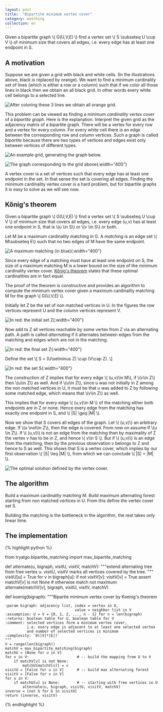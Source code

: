```yaml
---
layout: post
title:  "Bipartite minimum vertex cover"
category: matching
collection: en
---
```


Given a bipartite graph \\( G(U,V,E) \\) find a vertex set \\( S \\subseteq U \\cup V \\) of minimum size that covers all edges, i.e. every edge has at least one endpoint in S.


## A motivation

Suppose we are given a grid with black and white cells.  (In the illustrations above, black is replaced by orange). We want to find a minimum cardinality set of lines (which is either a row or a column) such that if we color all those lines in black then we obtain an all black grid.  In other words every white cell belongs to a selected line.

![]({{site.images}}covering4.svg "After coloring these 3 lines we obtain all orange grid.")

This problem can be viewed as finding a *minimum cardinality vertex cover* of a *bipartite graph*. Here is the explanation.
Interpret the given grid as the adjacency matrix of a bipartite graph.  There will be a vertex for every row and  a vertex for every column. For every white cell there is an edge between the corresponding row and column vertices.  Such a graph is called *bipartite* because there are two types of vertices and edges exist only between vertices of different types.

![]({{site.images}}covering8.svg "An example grid, generating the graph below.")

![]({{site.images}}konig0.svg "The graph corresponding to the grid above" ){:width="400"}

A vertex cover is a set of vertices such that every edge has at least one endpoint in the set. In that sense the set is covering all edges.  Finding the minimum cardinality vertex cover is a hard problem, but for bipartite graphs it is easy to solve as we will see now.

## Kőnig's theorem

Given a bipartite graph \\( G(U,V,E) \\) find a vertex set \\( S \\subseteq U \\cup V \\) of minimum size that covers all edges, i.e. every edge (u,v) has at least one endpoint in S, that is \\(u \\in S\\) or \\(v \\in S\\) or both.

Let M be a maximum cardinality matching in G.  A *matching* is an edge set \\( M\\subseteq E\\)  such that no two edges of M have the same endpoint.

![]({{site.images}}konig1.svg "A maximum matching (in blue)"){:width="400"}

Since every edge of a matching must have at least one endpoint on S, the size of a maximum matching M is a lower bound on the size of the minimum cardinality vertex cover.
[Kőnig's theorem](https://en.wikipedia.org/wiki/K%C5%91nig%27s_theorem_(graph_theory)) states that these optimal cardinalities are in fact equal.

The proof of the theorem is constructive and provides an algorithm to compute the minimum vertex cover given a maximum cardinality matching M for the graph \\( G(U,V,E) \\).

Initially let Z be the set of non matched vertices in U.  In the figures the row vertices represent U and the column vertices represent V.


![]({{site.images}}konig2init.svg "In red: the initial set Z"){:width="400"}

 Now add to Z all vertices reachable by some vertex from Z via an alternating path.  A path is called *alternating* if it alternates between edges from the matching and edges which are not in the matching.

![]({{site.images}}konig2.svg "In red: the final set Z"){:width="400"}


Define the set
\\[
S = (U\\setminus Z) \\cup (V\\cap Z).
\\]


![]({{site.images}}konig3.svg "In red: the set S"){:width="400"}


The construction of Z implies that for every edge \\( (u,v)\\in M\\), if \\(v\\in Z\\) then \\(u\\in Z\\) as well.  And if \\(u\\in Z\\), since u was not initially in Z among the non matched vertices in U, it must be that u was added to Z by following some matched edge, which means that \\(v\\in Z\\) as well.

This implies that for every edge \\( (u,v)\\in M \\) of the matching either both endpoints are in Z or none.  Hence every edge from the matching has exactly one endpoint in S, and \\( \|S\| \\geq \|M\| \\).

Now we show that S covers all edges of the graph.
Let \\( (u,v)\\) an arbitrary edge. If \\(u \\not\\in Z\\), then the edge is covered.  From now on assume  If \\(u \\in Z\\).  If \\( (u,v)\\)  is not an edge from the matching then by maximality of Z the vertex v has to be in Z, and hence \\( v\\in S \\).
But if \\( (u,v)\\)  is an edge from the matching, then by the previous observation v belongs to Z and hence to S as well.  This shows that S is a vertex cover, which implies by our first observation \\( \|S\| \\leq \|M\| \\), from which we can conclude \\( \|S\| = \|M\| \\).

![]({{site.images}}covering8sol.svg "The optimal solution defined by the vertex cover.")

## The algorithm

Build a maximum cardinality matching M.  Build maximum alternating forest starting from non matched vertices in U.  From this define the vertex cover set S.

Building the matching is the bottleneck in the algorithm, the rest takes only linear time.


## The implementation


{% highlight python %}

from tryalgo.bipartite_matching import max_bipartite_matching


def alternate(u, bigraph, visitU, visitV, matchV):
    """extend alternating tree from free vertex u.
      visitU, visitV marks all vertices covered by the tree.
    """
    visitU[u] = True
    for v in bigraph[u]:
        if not visitV[v]:
            visitV[v] = True
            assert matchV[v] is not None   # otherwise match not maximum
            alternate(matchV[v], bigraph, visitU, visitV, matchV)


def koenig(bigraph):
    """Bipartie minimum vertex cover by Koenig's theorem

    :param bigraph: adjacency list, index = vertex in U,
                                    value = neighbor list in V
    :assumption: U = V = {0, 1, 2, ..., n - 1} for n = len(bigraph)
    :returns: boolean table for U, boolean table for V
    :comment: selected vertices form a minimum vertex cover,
              i.e. every edge is adjacent to at least one selected vertex
              and number of selected vertices is minimum
    :complexity: `O(|V|*|E|)`
    """
    V = range(len(bigraph))
    matchV = max_bipartite_matching(bigraph)
    matchU = [None for u in V]
    for v in V:                      # -- build the mapping from U to V
        if matchV[v] is not None:
            matchU[matchV[v]] = v
    visitU = [False for u in V]      # -- build max alternating forest
    visitV = [False for v in V]
    for u in V:
        if matchU[u] is None:        # -- starting with free vertices in U
            alternate(u, bigraph, visitU, visitV, matchV)
    inverse = [not b for b in visitU]
    return (inverse, visitV)
{% endhighlight %}

